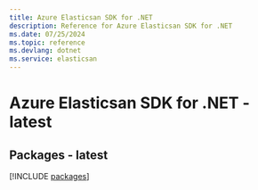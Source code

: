 ```yaml
---
title: Azure Elasticsan SDK for .NET
description: Reference for Azure Elasticsan SDK for .NET
ms.date: 07/25/2024
ms.topic: reference
ms.devlang: dotnet
ms.service: elasticsan
---
```

# Azure Elasticsan SDK for .NET - latest
## Packages - latest
[!INCLUDE [packages](elasticsan-index.md)]